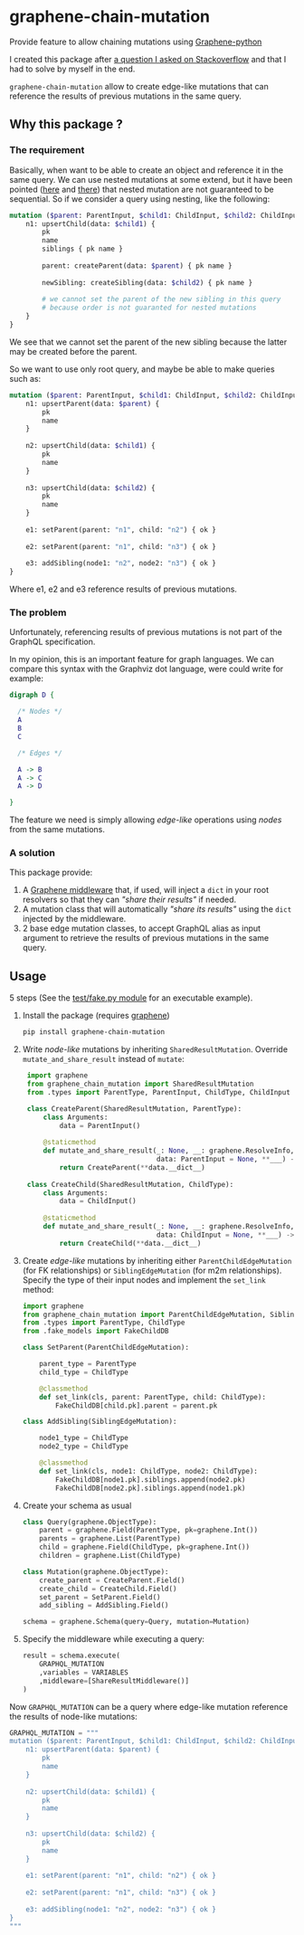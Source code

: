 # graphene-chain-mutation

Provide feature to allow chaining mutations using [Graphene-python](https://docs.graphene-python.org/en/latest/quickstart/)

I created this package after [a question I asked on Stackoverflow](https://stackoverflow.com/questions/61340137/graphene-graphql-how-to-chain-mutations/) and that I had to solve by myself in the end.

`graphene-chain-mutation` allow to create edge-like mutations that can reference the results of previous mutations in the same query.

## Why this package ?

### The requirement

Basically, when want to be able to create an object and reference it in the same query. We can use nested mutations at some extend, but it have been pointed ([here](https://www.freecodecamp.org/news/organizing-graphql-mutations-653306699f3d/) and [there](https://github.com/graphql-python/graphene/issues/944#issuecomment-492462389)) that nested mutation are not guaranteed to be sequential. So if we consider a query using nesting, like the following:

```graphql
mutation ($parent: ParentInput, $child1: ChildInput, $child2: ChildInput) {
    n1: upsertChild(data: $child1) {
        pk
        name
        siblings { pk name }
        
        parent: createParent(data: $parent) { pk name }
        
        newSibling: createSibling(data: $child2) { pk name }
        
        # we cannot set the parent of the new sibling in this query
        # because order is not guaranted for nested mutations
    }
}
```

We see that we cannot set the parent of the new sibling because the latter may be created before the parent.

So we want to use only root query, and maybe be able to make queries such as:

```graphql
mutation ($parent: ParentInput, $child1: ChildInput, $child2: ChildInput) {
    n1: upsertParent(data: $parent) {
        pk
        name
    }
    
    n2: upsertChild(data: $child1) {
        pk
        name
    }
    
    n3: upsertChild(data: $child2) {
        pk
        name
    }
    
    e1: setParent(parent: "n1", child: "n2") { ok }
    
    e2: setParent(parent: "n1", child: "n3") { ok }
    
    e3: addSibling(node1: "n2", node2: "n3") { ok }
}
```

Where e1, e2 and e3 reference results of previous mutations.

### The problem

Unfortunately, referencing results of previous mutations is not part of the GraphQL specification.

In my opinion, this is an important feature for graph languages. We can compare this syntax with the Graphviz dot language, were could write for example:

```dot
digraph D {

  /* Nodes */
  A 
  B
  C

  /* Edges */

  A -> B
  A -> C
  A -> D

}
```

The feature we need is simply allowing _edge-like_ operations using _nodes_ from the same mutations.

### A solution

This package provide:

1. A [Graphene middleware](https://docs.graphene-python.org/en/latest/execution/middleware/) that, if used, will inject a `dict` in your root resolvers so that they can _"share their results"_ if needed.
2. A mutation class that will automatically _"share its results"_ using the `dict` injected by the middleware.
3. 2 base edge mutation classes, to accept GraphQL alias as input argument to retrieve the results of previous mutations in the same query.

## Usage

5 steps (See the [test/fake.py module](https://github.com/shinhermit/graphene-chain-mutation/blob/master/tests/fake.py) for an executable example).

1. Install the package (requires [graphene](https://pypi.org/project/graphene/))
   ```bash
   pip install graphene-chain-mutation
   ```
2. Write _node-like_ mutations by inheriting `SharedResultMutation`. Override `mutate_and_share_result` instead of `mutate`:
   ```python
    import graphene
    from graphene_chain_mutation import SharedResultMutation
    from .types import ParentType, ParentInput, ChildType, ChildInput
   
    class CreateParent(SharedResultMutation, ParentType):
        class Arguments:
            data = ParentInput()
    
        @staticmethod
        def mutate_and_share_result(_: None, __: graphene.ResolveInfo,
                                    data: ParentInput = None, **___) -> 'CreateParent':
            return CreateParent(**data.__dict__)
    
    class CreateChild(SharedResultMutation, ChildType):
        class Arguments:
            data = ChildInput()
    
        @staticmethod
        def mutate_and_share_result(_: None, __: graphene.ResolveInfo,
                                    data: ChildInput = None, **___) -> 'CreateChild':
            return CreateChild(**data.__dict__)
   ```
3. Create _edge-like_ mutations by inheriting either `ParentChildEdgeMutation` (for FK relationships) or `SiblingEdgeMutation` (for m2m relationships). Specify the type of their input nodes and implement the `set_link` method:
    ```python
    import graphene
    from graphene_chain_mutation import ParentChildEdgeMutation, SiblingEdgeMutation
    from .types import ParentType, ChildType
    from .fake_models import FakeChildDB
    
    class SetParent(ParentChildEdgeMutation):

        parent_type = ParentType
        child_type = ChildType

        @classmethod
        def set_link(cls, parent: ParentType, child: ChildType):
            FakeChildDB[child.pk].parent = parent.pk

    class AddSibling(SiblingEdgeMutation):

        node1_type = ChildType
        node2_type = ChildType

        @classmethod
        def set_link(cls, node1: ChildType, node2: ChildType):
            FakeChildDB[node1.pk].siblings.append(node2.pk)
            FakeChildDB[node2.pk].siblings.append(node1.pk)
    ```
4. Create your schema as usual
    ```python
    class Query(graphene.ObjectType):
        parent = graphene.Field(ParentType, pk=graphene.Int())
        parents = graphene.List(ParentType)
        child = graphene.Field(ChildType, pk=graphene.Int())
        children = graphene.List(ChildType)

    class Mutation(graphene.ObjectType):
        create_parent = CreateParent.Field()
        create_child = CreateChild.Field()
        set_parent = SetParent.Field()
        add_sibling = AddSibling.Field()

    schema = graphene.Schema(query=Query, mutation=Mutation)
    ```
5. Specify the middleware while executing a query:
    ```python
    result = schema.execute(
        GRAPHQL_MUTATION
        ,variables = VARIABLES
        ,middleware=[ShareResultMiddleware()]
    )
    ```

Now `GRAPHQL_MUTATION` can be a query where edge-like mutation reference the results of node-like mutations:

```python
GRAPHQL_MUTATION = """
mutation ($parent: ParentInput, $child1: ChildInput, $child2: ChildInput) {
    n1: upsertParent(data: $parent) {
        pk
        name
    }
    
    n2: upsertChild(data: $child1) {
        pk
        name
    }
    
    n3: upsertChild(data: $child2) {
        pk
        name
    }
    
    e1: setParent(parent: "n1", child: "n2") { ok }
    
    e2: setParent(parent: "n1", child: "n3") { ok }
    
    e3: addSibling(node1: "n2", node2: "n3") { ok }
}
"""
```
